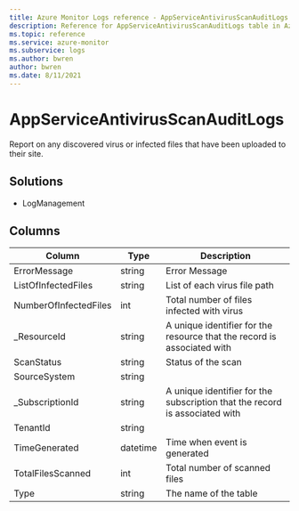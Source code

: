 ```yaml
---
title: Azure Monitor Logs reference - AppServiceAntivirusScanAuditLogs
description: Reference for AppServiceAntivirusScanAuditLogs table in Azure Monitor Logs.
ms.topic: reference
ms.service: azure-monitor
ms.subservice: logs
ms.author: bwren
author: bwren
ms.date: 8/11/2021
---
```


# AppServiceAntivirusScanAuditLogs

 Report on any discovered virus or infected files that have been uploaded to their site.

## Solutions

- LogManagement




## Columns

|Column|Type|Description|
|---|---|---|
|ErrorMessage|string|Error Message|
|ListOfInfectedFiles|string|List of each virus file path|
|NumberOfInfectedFiles|int|Total number of files infected with virus|
|_ResourceId|string|A unique identifier for the resource that the record is associated with|
|ScanStatus|string|Status of the scan|
|SourceSystem|string||
|_SubscriptionId|string|A unique identifier for the subscription that the record is associated with|
|TenantId|string||
|TimeGenerated|datetime|Time when event is generated|
|TotalFilesScanned|int|Total number of scanned files|
|Type|string|The name of the table|
